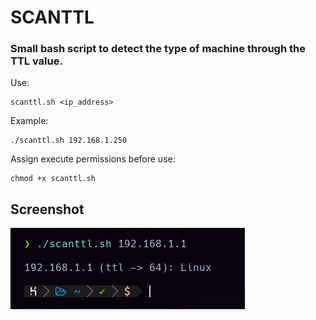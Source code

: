 # SCANTTL
### Small bash script to detect the type of machine through the TTL value.

Use:
```
scanttl.sh <ip_address>
```
Example:
```
./scanttl.sh 192.168.1.250
```
Assign execute permissions before use:
```
chmod +x scanttl.sh
```
## Screenshot

![Scan](images/scan.png)
